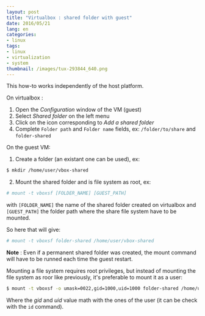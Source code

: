 ```yaml
---
layout: post
title: "Virtualbox : shared folder with guest"
date: 2016/05/21
lang: en
categories:
- linux
tags:
- linux
- virtualization
- system
thumbnail: /images/tux-293844_640.png
---
```

This how-to works independently of the host platform.

On virtualbox :
1. Open the *Configuration* window of the VM (guest)
2. Select *Shared folder* on the left menu
3. Click on the icon corresponding to *Add a shared folder*
4. Complete `Folder path` and `Folder name` fields, ex: `/folder/to/share` and `folder-shared`

On the guest VM:
1. Create a folder (an existant one can be used), ex:

```bash
$ mkdir /home/user/vbox-shared
```
2. Mount the shared folder and is file system as root, ex:

```bash
# mount -t vboxsf [FOLDER_NAME] [GUEST_PATH]
```

with `[FOLDER_NAME]` the name of the shared folder created on virtualbox and `[GUEST_PATH]` the folder path where the share file system have to be mounted.

So here that will give:

```bash
# mount -t vboxsf folder-shared /home/user/vbox-shared
```

**Note** : Even if a permanent shared folder was created, the mount command will have to be runned each time the guest restart.

Mounting a file system requires root privileges, but instead of mounting the file system as roor like previously, it's preferable to mount it as a user:

```bash
$ mount -t vboxsf -o umask=0022,gid=1000,uid=1000 folder-shared /home/user/vbox-shared
```

Where the *gid* and *uid* value math with the ones of the user (it can be check with the `id` command).
